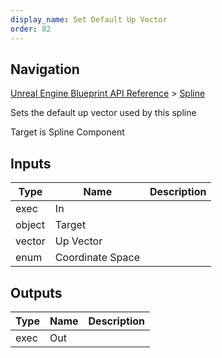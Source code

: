 ```yaml
---
display_name: Set Default Up Vector
order: 82
---
```

## Navigation

[Unreal Engine Blueprint API Reference](https://dev.epicgames.com/documentation/en-us/unreal-engine/BlueprintAPI) > [Spline](https://dev.epicgames.com/documentation/en-us/unreal-engine/BlueprintAPI/Spline)

Sets the default up vector used by this spline

Target is Spline Component

## Inputs

| Type | Name | Description |
| --- | --- | --- |
| exec | In |  |
| object | Target |  |
| vector | Up Vector |  |
| enum | Coordinate Space |  |

## Outputs

| Type | Name | Description |
| --- | --- | --- |
| exec | Out |  |
